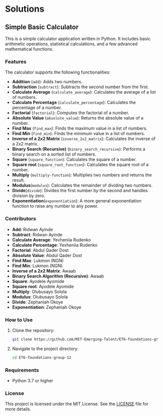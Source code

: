 # Solutions

## Simple Basic Calculator

This is a simple calculator application written in Python. It includes
basic arithmetic operations, statistical calculations, and a few advanced
mathematical functions.

### Features

The calculator supports the following functionalities:

- **Addition** (`add`): Adds two numbers.
- **Subtraction** (`subtract`): Subtracts the second number from the first.
- **Calculate Average** (`calculate_average`): Calculates the average of a
list of numbers.
- **Calculate Percentage** (`calculate_percentage`): Calculates the percentage
of a number.
- **Factorial** (`factorial`): Computes the factorial of a number.
- **Absolute Value** (`absolute_value`): Returns the absolute value of a number.
- **Find Max** (`find_max`): Finds the maximum value in a list of numbers.
- **Find Min** (`find_min`): Finds the minimum value in a list of numbers.
- **Inverse of a 2x2 Matrix** (`inverse_2x2_matrix`): Calculates the inverse
of a 2x2 matrix.
- **Binary Search (Recursive)** (`binary_search_recursive`): Performs a
binary search on a sorted list of numbers.
- **Square** (`square_function`): Calculates the square of a number.
- **Square root** (`square_root_function`): Calculates the square root of a number.
- **Multiply** (`multiply-function`): Multiplies two numbers and returns the result.
- **Modulus**(`modulus`): Calculates the remainder of dividing two numbers.
- **Divide**(`divide`): Divides the first number by
the second and handles division by zero.
- **Exponentiation**(`exponentiation`): A more general exponentiation function
to raise any number to any power.

### Contributors

- **Add**: Ridwan Ayinde
- **Subtract**: Ridwan Ayinde
- **Calculate Average**: Yevheniia Rudenko
- **Calculate Percentage**: Yevheniia Rudenko
- **Factorial**: Abdul Qader Dost
- **Absolute Value**: Abdul Qader Dost
- **Find Max**: Lukmon (NGN)
- **Find Min**: Lukmon (NGN)
- **Inverse of a 2x2 Matrix**: Awaab
- **Binary Search Algorithm (Recursive)**: Awaab
- **Square**: Ayodele Ayomide
- **Square root**: Ayodele Ayomide
- **Multiply**: Olubusayo Solola
- **Modulus**: Olubusayo Solola
- **Divide**: Zephaniah Okoye
- **Exponentiation**: Zephaniah Okoye

### How to Use

1. Clone the repository:

   ```bash
   git clone https://github.com/MIT-Emerging-Talent/ET6-foundations-group-12.git
   ```

2. Navigate to the project directory:

   ```bash
   cd ET6-foundations-group-12
   ```

### Requirements

- Python 3.7 or higher

### License

This project is licensed under the MIT License. See the [LICENSE](https://github.com/MIT-Emerging-Talent/ET6-foundations-group-12/pull/LICENSE) file for more details.

